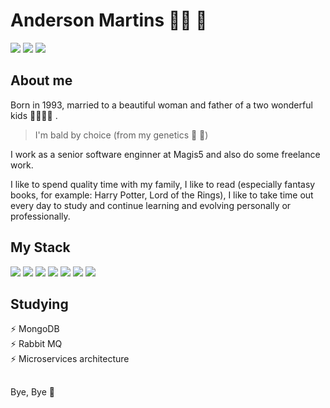 # **Anderson Martins** :man_technologist: :love_you_gesture:
<div>
  <a href="https://github.com/betamartins" target="_blank"><img loading="lazy" src="https://img.shields.io/badge/GitHub-100000?style=flat-square&logo=github&logoColor=white" target="_blank"></a>
  <a href="https://www.linkedin.com/in/anderson-beta-martins/" target="_blank"><img loading="lazy" src="https://img.shields.io/badge/LinkedIn-0077B5?style=flat-square&logo=linkedin&logoColor=white" target="_blank"></a>
  <a href="https://www.instagram.com/andersonbetamartins/" target="_blank"><img loading="lazy" src="https://img.shields.io/badge/Instagram-E4405F?style=flat-square&logo=instagram&logoColor=white" target="_blank"></a>
</div>

## About me
Born in 1993, married to a beautiful woman and father of a two wonderful kids :family_man_woman_boy_boy: .

> I'm bald by choice (from my genetics :rofl: :rofl:)

I work as a senior software enginner at Magis5 and also do some freelance work.

I like to spend quality time with my family, I like to read (especially fantasy books, for example: Harry Potter, Lord of the Rings), I like to take time out every day to study and continue learning and evolving personally or professionally.

## My Stack
<div>
  <img loading="lazy" src="https://img.shields.io/badge/Java-ED8B00?style=for-the-badge&logo=openjdk&logoColor=white">
  <img loading="lazy" src="https://img.shields.io/badge/Spring_Boot-F2F4F9?style=for-the-badge&logo=spring-boot">
  <img loading="lazy" src="https://img.shields.io/badge/Angular-DD0031?style=for-the-badge&logo=angular&logoColor=white">
  <img loading="lazy" src="https://img.shields.io/badge/Microsoft%20SQL%20Server-CC2927?style=for-the-badge&logo=microsoft%20sql%20server&logoColor=white">
  <img loading="lazy" src="https://img.shields.io/badge/MariaDB-003545?style=for-the-badge&logo=mariadb&logoColor=white">
  <img loading="lazy" src="https://img.shields.io/badge/Docker-2CA5E0?style=for-the-badge&logo=docker&logoColor=white">
  <img loading="lazy" src="https://img.shields.io/badge/Amazon_AWS-FF9900?style=for-the-badge&logo=amazonaws&logoColor=white">
</div>

## Studying
:zap: MongoDB  
:zap: Rabbit MQ  
:zap: Microservices architecture  

##
Bye, Bye :wave:
